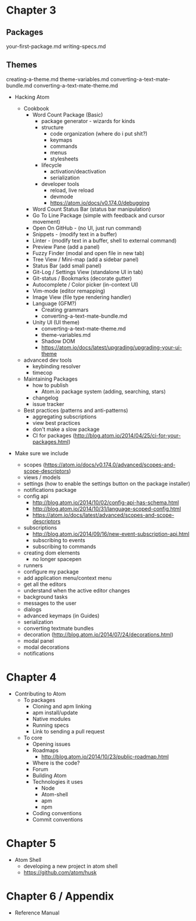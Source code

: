 # Chapter 3

## Packages

your-first-package.md
writing-specs.md

## Themes

creating-a-theme.md
theme-variables.md
converting-a-text-mate-bundle.md
converting-a-text-mate-theme.md

* Hacking Atom
  * Cookbook
    * Word Count Package (Basic)
      * package generator - wizards for kinds
      * structure
        * code organization (where do i put shit?)
        * keymaps
        * commands
        * menus
        * stylesheets
      * lifecycle
        * activation/deactivation
        * serialization
      * developer tools
        - reload, live reload
        - devmode
        - https://atom.io/docs/v0.174.0/debugging
    * Word Count Status Bar (status bar manipulation)
    * Go To Line Package (simple with feedback and cursor movement)
    * Open On GitHub - (no UI, just run command)
    * Snippets - (modify text in a buffer)
    * Linter - (modify text in a buffer, shell to external command)
    * Preview Pane (add a panel)
    * Fuzzy Finder (modal and open file in new tab)
    * Tree View / Mini-map (add a sidebar panel)
    * Status Bar (add small panel)
    * Git-Log / Settings View (standalone UI in tab)
    * Git-status / Bookmarks (decorate gutter)
    * Autocomplete / Color picker (in-context UI)
    * Vim-mode (editor remapping)
    * Image View (file type rendering handler)
    * Language (GFM?)
      * Creating grammars
      * converting-a-text-mate-bundle.md
    * Unity UI (UI theme)
      * converting-a-text-mate-theme.md
      * theme-variables.md
      * Shadow DOM
      - https://atom.io/docs/latest/upgrading/upgrading-your-ui-theme
  * advanced dev tools
    - keybinding resolver
    - timecop
  * Maintaining Packages
    * how to publish
      * Atom.io package system (adding, searching, stars)
    * changelog
    * issue tracker
  * Best practices (patterns and anti-patterns)
    * aggregating subscriptions
    * view best practices
    * don't make a slow package
    * CI for packages (http://blog.atom.io/2014/04/25/ci-for-your-packages.html)

* Make sure we include
  * scopes (https://atom.io/docs/v0.174.0/advanced/scopes-and-scope-descriptors)
  * views / models
  * settings (how to enable the settings button on the package installer)
  * notifications package
  * config api
    - http://blog.atom.io/2014/10/02/config-api-has-schema.html
    - http://blog.atom.io/2014/10/31/language-scoped-config.html
    - https://atom.io/docs/latest/advanced/scopes-and-scope-descriptors
  * subscriptions
    - http://blog.atom.io/2014/09/16/new-event-subscription-api.html
    * subscribing to events
    * subscribing to commands
  * creating dom elements
    - no longer spacepen
  * runners
  * configure my package
  * add application menu/context menu
  * get all the editors
  * understand when the active editor changes
  * background tasks
  * messages to the user
  * dialogs
  * advanced keymaps (in Guides)
  * serialization
  * converting textmate bundles
  * decoration (http://blog.atom.io/2014/07/24/decorations.html)
  * modal panel
  * modal decorations
  * notifications

# Chapter 4

* Contributing to Atom
  * To packages
    * Cloning and apm linking
    * apm install/update
    * Native modules
    * Running specs
    * Link to sending a pull request
  * To core
    * Opening issues
    * Roadmaps
      - http://blog.atom.io/2014/10/23/public-roadmap.html
    * Where is the code?
    * Forum
    * Building Atom
    * Technologies it uses
      * Node
      * Atom-shell
      * apm
      * npm
    * Coding conventions
    * Commit conventions

# Chapter 5

* Atom Shell
  * developing a new project in atom shell
  * https://github.com/atom/husk

# Chapter 6 / Appendix

* Reference Manual
